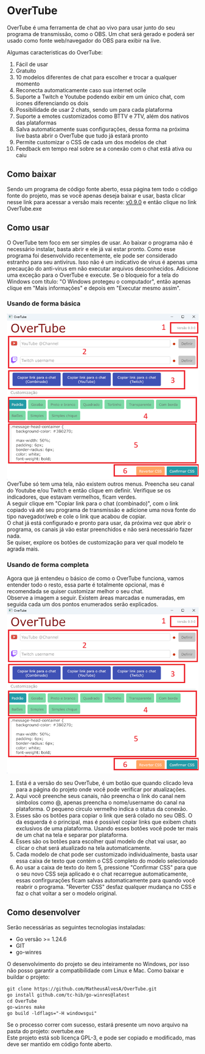 # OverTube
OverTube é uma ferramenta de chat ao vivo para usar junto do seu programa de transmissão, como o OBS. Um chat será gerado e poderá ser usado como fonte web/navegador do OBS para exibir na live.  

Algumas caracteristicas do OverTube:
1. Fácil de usar
2. Gratuito
3. 10 modelos diferentes de chat para escolher e trocar a qualquer momento
4. Reconecta automaticamente caso sua internet ocile
5. Suporte a Twitch e Youtube podendo exibir em um único chat, com icones diferenciando os dois
6. Possibilidade de usar 2 chats, sendo um para cada plataforma
7. Suporte a emotes customizados como BTTV e 7TV, além dos nativos das plataformas
8. Salva automaticamente suas configurações, dessa forma na próxima live basta abrir o OverTube que tudo já estará pronto
9. Permite customizar o CSS de cada um dos modelos de chat
10. Feedback em tempo real sobre se a conexão com o chat está ativa ou caiu

## Como baixar
Sendo um programa de código fonte aberto, essa página tem todo o código fonte do projeto, mas se você apenas deseja baixar e usar, basta clicar nesse link para acessar a versão mais recente: [v0.9.0](https://https://github.com/MatheusAlvesA/OverTube/releases/tag/v0.9.0) e então clique no link OverTube.exe

## Como usar
O OverTube tem foco em ser simples de usar. Ao baixar o programa não é necessário instalar, basta abrir e ele já vai estar pronto. Como esse programa foi desenvolvido recentemente, ele pode ser considerado estranho para seu antivirus. Isso não é um indicativo de virus é apenas uma precaução do anti-virus em não executar arquivos desconhecidos. Adicione uma exceção para o OverTube e execute. Se o bloqueio for a tela do Windows com título: "O Windows protegeu o computador", então apenas clique em "Mais informações" e depois em "Executar mesmo assim".

### Usando de forma básica
![Usar 1](doc/print_01.png)
OverTube só tem uma tela, não existem outros menus. Preencha seu canal do Youtube e/ou Twitch e então clique em definir. Verifique se os indicadores, que estavam vermelhos, ficam verdes.  
A seguir clique em "Copiar link para o chat (combinado)", com o link copiado vá até seu programa de transmissão e adicione uma nova fonte do tipo navegador/web e cole o link que acabou de copiar.  
O chat já está configurado e pronto para usar, da próxima vez que abrir o programa, os canais já vão estar preenchidos e não será necessário fazer nada.  
Se quiser, explore os botões de customização para ver qual modelo te agrada mais.

### Usando de forma completa
Agora que já entendeu o básico de como o OverTube funciona, vamos entender todo o resto, essa parte é totalmente opcional, mas é recomendada se quiser customizar melhor o seu chat.  
Observe a imagem a seguir. Existem áreas marcadas e numeradas, em seguida cada um dos pontos enumerados serão explicados.  
![print 1](doc/print_01.png)
1. Está é a versão do seu OverTube, é um botão que quando clicado leva para a página do projeto onde você pode verificar por atualizações.
2. Aqui você preenche seus canais, não preencha o link do canal nem simbolos como @, apenas preencha o nome/username do canal na plataforma. O pequeno circulo vermelho indica o status da conexão.
3. Esses são os botões para copiar o link que será colado no seu OBS. O da esquerda é o principal, mas é possível copiar links que exibem chats exclusivos de uma plataforma. Usando esses botões você pode ter mais de um chat na tela e separar por plataforma.
4. Esses são os botões para escolher qual modelo de chat vai usar, ao clicar o chat será atualizado na tela automaticamente.
5. Cada modelo de chat pode ser customizado individualmente, basta usar essa caixa de texto que contém o CSS completo do modelo selecionado
6. Ao usar a caixa de texto do item 5, pressione "Confirmar CSS" para que o seu novo CSS seja aplicado e o chat recarregue automaticamente, essas confirgurações ficam salvas automaticamente para quando você reabrir o programa. "Reverter CSS" desfaz qualquer mudança no CSS e faz o chat voltar a ser o modelo original.

## Como desenvolver
Serão necessárias as seguintes tecnologias instaladas:
* Go versão >= 1.24.6
* GIT
* go-winres

O desenvolvimento do projeto se deu inteiramente no Windows, por isso não posso garantir a compatibilidade com Linux e Mac.
Como baixar e buildar o projeto:
```
git clone https://github.com/MatheusAlvesA/OverTube.git
go install github.com/tc-hib/go-winres@latest
cd OverTube
go-winres make
go build -ldflags="-H windowsgui"
```
Se o processo correr com sucesso, estará presente um novo arquivo na pasta do projeto: overtube.exe  
Este projeto está sob licença GPL-3, e pode ser copiado e modificado, mas deve ser mantido em código fonte aberto.
